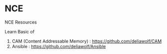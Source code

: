 # NCE
NCE Resources

Learn Basic of
1. CAM (Content Addressable Memory) : https://github.com/deliawolf/CAM
2. Ansible                          : https://github.com/deliawolf/Ansible
